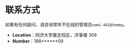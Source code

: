 # 联系方式

如果有任何疑问，请咨询常年不在线的管理员`nami-442@tommy`。

-   **Location**：同济大学嘉定校区，济事楼 308
-   **Number**：188\*\*\*\*\*\*09
